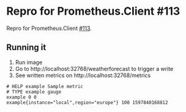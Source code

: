 Repro for Prometheus.Client #113
===

Repro for Prometheus.Client [#113](https://github.com/PrometheusClientNet/Prometheus.Client/issues/113).

## Running it

1. Run image
2. Go to http://localhost:32768/weatherforecast to trigger a write
3. See written metrics on http://localhost:32768/metrics

```prometheus
# HELP example Sample metric
# TYPE example gauge
example 0 0
example{instance="local",region="europe"} 100 1597840168812
```